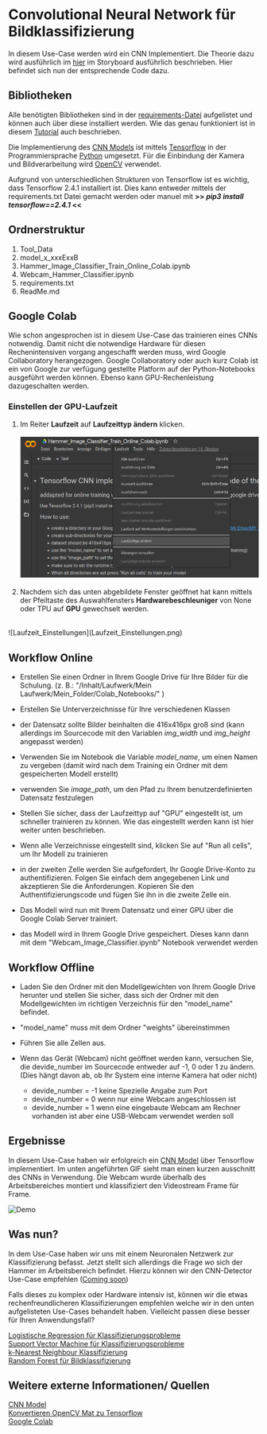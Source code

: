 # Convolutional Neural Network für Bildklassifizierung

In diesem Use-Case werden wird ein CNN Implementiert. Die Theorie dazu wird ausführlich im [hier](https://www.aiav.technikum-wien.at/ai-anwenden) im Storyboard ausführlich beschrieben. Hier befindet sich nun der entsprechende Code dazu.  


## Bibliotheken

Alle benötigten Bibliotheken sind in der [requirements-Datei](./requirements.txt) aufgelistet und können auch über diese installiert werden. Wie das genau funktioniert ist in diesem [Tutorial](https://note.nkmk.me/en/python-pip-install-requirements/) auch beschrieben.  

Die Implementierung des [CNN Models](https://www.tensorflow.org/tutorials/images/classification) ist mittels [Tensorflow](https://www.tensorflow.org/) in der Programmiersprache [Python](https://docs.python.org/3/) umgesetzt. Für die Einbindung der Kamera und Bildverarbeitung wird [OpenCV](https://opencv.org/) verwendet. 

Aufgrund von unterschiedlichen Strukturen von Tensorflow ist es wichtig, dass Tensorflow 2.4.1 installiert ist. Dies kann entweder mittels der requirements.txt Datei gemacht werden oder manuel mit  **>> _pip3 install tensorflow==2.4.1_ <<**

## Ordnerstruktur


1. Tool_Data
2. model_x_xxxExxB
3. Hammer_Image_Classifier_Train_Online_Colab.ipynb
4. Webcam_Hammer_Classifier.ipynb
5. requirements.txt
6. ReadMe.md

## Google Colab

Wie schon angesprochen ist in diesem Use-Case das trainieren eines CNNs notwendig. Damit nicht die notwendige Hardware für diesen Rechenintensiven vorgang angeschafft werden muss, wird Google Collaboratory herangezogen. Google Collaboratory oder auch kurz Colab ist ein von Google zur verfügung gestellte Platform auf der Python-Notebooks ausgeführt werden können. Ebenso kann GPU-Rechenleistung dazugeschalten werden. 


### Einstellen der GPU-Laufzeit 
1) Im Reiter **Laufzeit** auf **Laufzeittyp ändern** klicken. 
</br></br>
![Laufzeit-Reiter](Laufzeit.png) </br> </br> 
2) Nachdem sich das unten abgebildete Fenster geöffnet hat kann mittels der Pfeiltaste des Auswahlfensters **Hardwarebeschleuniger** von None oder TPU auf **GPU** gewechselt werden.   
</br>
![Laufzeit_Einstellungen](Laufzeit_Einstellungen.png)


## Workflow Online 
- Erstellen Sie einen Ordner in Ihrem Google Drive für Ihre Bilder für die Schulung. (z. B.: "/Inhalt/Laufwerk/Mein Laufwerk/Mein_Folder/Colab_Notebooks/" )
- Erstellen Sie Unterverzeichnisse für Ihre verschiedenen Klassen

- der Datensatz sollte Bilder beinhalten die 416x416px groß sind (kann allerdings im Sourcecode mit den Variablen _img_width_ und _img_height_ angepasst werden)

- Verwenden Sie im Notebook die Variable _model_name_, um einen Namen zu vergeben (damit wird nach dem Training ein Ordner mit dem gespeicherten Modell erstellt)
- verwenden Sie _image_path_, um den Pfad zu Ihrem benutzerdefinierten Datensatz festzulegen

- Stellen Sie sicher, dass der Laufzeittyp auf "GPU" eingestellt ist, um schneller trainieren zu können. Wie das eingestellt werden kann ist hier weiter unten beschrieben. 

- Wenn alle Verzeichnisse eingestellt sind, klicken Sie auf "Run all cells", um Ihr Modell zu trainieren

- in der zweiten Zelle werden Sie aufgefordert, Ihr Google Drive-Konto zu authentifizieren. Folgen Sie einfach dem angegebenen Link und akzeptieren Sie die Anforderungen. Kopieren Sie den Authentifizierungscode und fügen Sie ihn in die zweite Zelle ein. 

- Das Modell wird nun mit Ihrem Datensatz und einer GPU über die Google Colab Server trainiert.

- das Modell wird in Ihrem Google Drive gespeichert. Dieses kann dann mit dem "Webcam_Image_Classifier.ipynb" Notebook verwendet werden




## Workflow Offline
- Laden Sie den Ordner mit den Modellgewichten von Ihrem Google Drive herunter und stellen Sie sicher, dass sich der Ordner mit den Modellgewichten im richtigen Verzeichnis für den "model_name" befindet.

- "model_name" muss mit dem Ordner "weights" übereinstimmen

- Führen Sie alle Zellen aus. 

- Wenn das Gerät (Webcam) nicht geöffnet werden kann, versuchen Sie, die devide_number im Sourcecode entweder auf -1, 0 oder 1 zu ändern. (Dies hängt davon ab, ob Ihr System eine interne Kamera hat oder nicht)
    - devide_number = -1 keine Spezielle Angabe zum Port
    - devide_number =  0 wenn nur eine Webcam angeschlossen ist 
    - devide_number =  1 wenn eine eingebaute Webcam am Rechner vorhanden ist aber eine USB-Webcam verwendet werden soll
    




## Ergebnisse
In diesem Use-Case haben wir erfolgreich ein [CNN Model](https://www.tensorflow.org/tutorials/images/classification) über Tensorflow implementiert. Im unten angeführten GIF sieht man einen kurzen ausschnitt des CNNs in Verwendung. Die Webcam wurde überhalb des Arbeitsbereiches montiert und klassifiziert den Videostream Frame für Frame. 

![Demo](./Hammer_Example.gif) 

## Was nun? 

In dem Use-Case haben wir uns mit einem Neuronalen Netzwerk zur Klassifizierung befasst. Jetzt stellt sich allerdings die Frage _wo_ sich der Hammer im Arbeitsbereich befindet. Hierzu können wir den CNN-Detector Use-Case empfehlen ([Coming soon](https://www.aiav.technikum-wien.at/))



Falls dieses zu komplex oder Hardware intensiv ist, können wir die etwas rechenfreundlicheren Klassifizierungen empfehlen welche wir in den unten aufgelisteten Use-Cases behandelt haben. Vielleicht passen diese besser für Ihren Anwendungsfall? 

[Logistische Regression für Klassifizierungsprobleme](https://github.com/TW-Robotics/AIAV/tree/devel_abdank/miniUsecase_12_SVM) <br>
[Support Vector Machine für Klassifizierungsprobleme](https://github.com/TW-Robotics/AIAV/tree/devel_abdank/miniUsecase_11_logistic_reg) <br>
[k-Nearest Neighbour Klassifizierung](https://github.com/TW-Robotics/AIAV/tree/devel_abdank/miniUsecase_15_Random_Forest)<br>
[Random Forest für Bildklassifizierung](https://github.com/TW-Robotics/AIAV/tree/devel_abdank/miniUsecase_15_Random_Forest)


## Weitere externe Informationen/ Quellen

[CNN Model](https://www.tensorflow.org/tutorials/images/classification) </br>
[Konvertieren OpenCV Mat zu Tensorflow](https://stackoverflow.com/questions/40273109/convert-python-opencv-mat-image-to-tensorflow-image-data/40273815)</br>
[Google Colab](https://colab.research.google.com/notebooks/welcome.ipynb?hl=de)